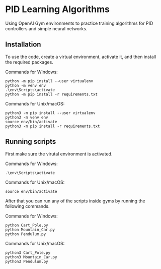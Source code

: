 # PID Learning Algorithms
Using OpenAI Gym environments to practice training algorithms for PID controllers and simple neural networks.

## Installation
To use the code, create a virtual environment, activate it, and then install the required packages.

Commands for Windows:
```
python -m pip install --user virtualenv
python -m venv env
.\env\Scripts\activate
python -m pip install -r requirements.txt
```

Commands for Unix/macOS:

```
python3 -m pip install --user virtualenv
python3 -m venv env
source env/bin/activate
python3 -m pip install -r requirements.txt
```

## Running scripts

First make sure the virutal environment is activated.

Commands for Windows:

```
.\env\Scripts\activate
```

Commands for Unix/macOS:

```
source env/bin/activate
```

After that you can run any of the scripts inside gyms by running the following commands.

Commands for Windows:

```
python Cart_Pole.py
python Mountain_Car.py
python Pendulum.py
```

Commands for Unix/macOS:

```
python3 Cart_Pole.py
python3 Mountain_Car.py
python3 Pendulum.py
```
